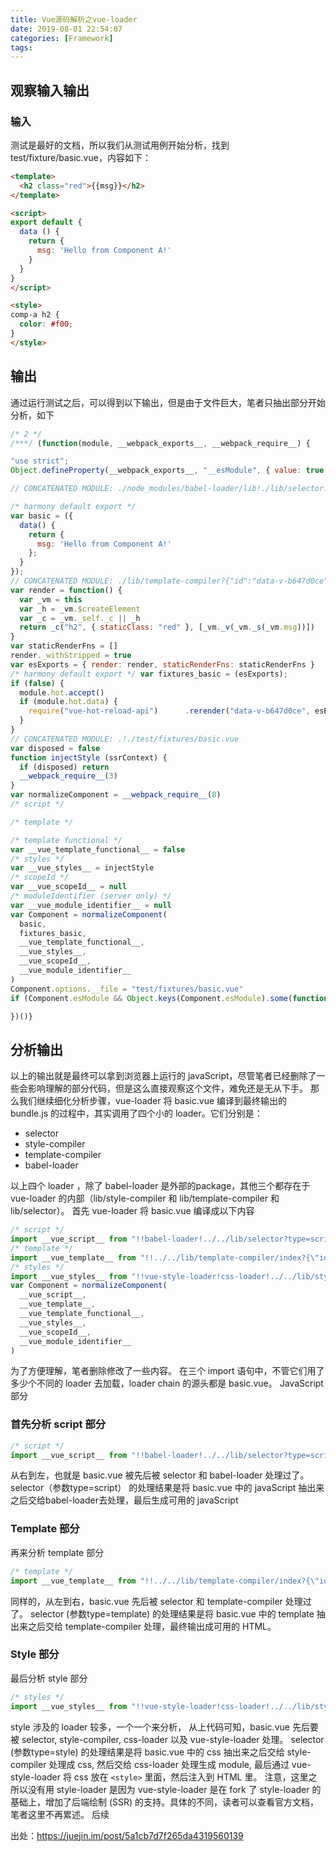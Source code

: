 ```yaml
---
title: Vue源码解析之vue-loader
date: 2019-08-01 22:54:07
categories: [Framework]
tags:
---
```


## 观察输入输出

### 输入

测试是最好的文档，所以我们从测试用例开始分析，找到test/fixture/basic.vue，内容如下：
<!-- more -->

```html
<template>
  <h2 class="red">{{msg}}</h2>
</template>

<script>
export default {
  data () {
    return {
      msg: 'Hello from Component A!'
    }
  }
}
</script>

<style>
comp-a h2 {
  color: #f00;
}
</style>
```

## 输出

通过运行测试之后，可以得到以下输出，但是由于文件巨大，笔者只抽出部分开始分析，如下

```js
/* 2 */
/***/ (function(module, __webpack_exports__, __webpack_require__) {

"use strict";
Object.defineProperty(__webpack_exports__, "__esModule", { value: true });

// CONCATENATED MODULE: ./node_modules/babel-loader/lib!./lib/selector.js?type=script&index=0&bustCache!./test/fixtures/basic.vue

/* harmony default export */ 
var basic = ({
  data() {
    return {
      msg: 'Hello from Component A!'
    };
  }
});
// CONCATENATED MODULE: ./lib/template-compiler?{"id":"data-v-b647d0ce","hasScoped":false,"buble":{"transforms":{}}}!./lib/selector.js?type=template&index=0&bustCache!./test/fixtures/basic.vue
var render = function() {
  var _vm = this
  var _h = _vm.$createElement
  var _c = _vm._self._c || _h
  return _c("h2", { staticClass: "red" }, [_vm._v(_vm._s(_vm.msg))])
}
var staticRenderFns = []
render._withStripped = true
var esExports = { render: render, staticRenderFns: staticRenderFns }
/* harmony default export */ var fixtures_basic = (esExports);
if (false) {
  module.hot.accept()
  if (module.hot.data) {
    require("vue-hot-reload-api")      .rerender("data-v-b647d0ce", esExports)
  }
}
// CONCATENATED MODULE: .!./test/fixtures/basic.vue
var disposed = false
function injectStyle (ssrContext) {
  if (disposed) return
  __webpack_require__(3)
}
var normalizeComponent = __webpack_require__(8)
/* script */

/* template */

/* template functional */
var __vue_template_functional__ = false
/* styles */
var __vue_styles__ = injectStyle
/* scopeId */
var __vue_scopeId__ = null
/* moduleIdentifier (server only) */
var __vue_module_identifier__ = null
var Component = normalizeComponent(
  basic,
  fixtures_basic,
  __vue_template_functional__,
  __vue_styles__,
  __vue_scopeId__,
  __vue_module_identifier__
)
Component.options.__file = "test/fixtures/basic.vue"
if (Component.esModule && Object.keys(Component.esModule).some(function (key) {  return key !== "default" && key.substr(0, 2) !== "__"})) {  console.error("named exports are not supported in *.vue files.")}

})()}
```

## 分析输出

以上的输出就是最终可以拿到浏览器上运行的 javaScript，尽管笔者已经删除了一些会影响理解的部分代码，但是这么直接观察这个文件，难免还是无从下手。
那么我们继续细化分析步骤，vue-loader 将 basic.vue 编译到最终输出的 bundle.js 的过程中，其实调用了四个小的 loader。它们分别是：

- selector
- style-compiler
- template-compiler
- babel-loader

以上四个 loader ，除了 babel-loader 是外部的package，其他三个都存在于 vue-loader 的内部（lib/style-compiler 和 lib/template-compiler 和 lib/selector）。
首先 vue-loader 将 basic.vue 编译成以下内容

```js
/* script */
import __vue_script__ from "!!babel-loader!../../lib/selector?type=script&index=0&bustCache!./basic.vue"
/* template */
import __vue_template__ from "!!../../lib/template-compiler/index?{\"id\":\"data-v-793be54c\",\"hasScoped\":false,\"buble\":{\"transforms\":{}}}!../../lib/selector?type=template&index=0&bustCache!./basic.vue"
/* styles */
import __vue_styles__ from "!!vue-style-loader!css-loader!../../lib/style-compiler/index?{\"vue\":true,\"id\":\"data-v-793be54c\",\"scoped\":false,\"hasInlineConfig\":false}!../../lib/selector?type=styles&index=0&bustCache!./basic.vue"
var Component = normalizeComponent(
  __vue_script__,
  __vue_template__,
  __vue_template_functional__,
  __vue_styles__,
  __vue_scopeId__,
  __vue_module_identifier__
)
```

为了方便理解，笔者删除修改了一些内容。
在三个 import 语句中，不管它们用了多少个不同的 loader 去加载，loader chain 的源头都是 basic.vue。
JavaScript 部分

### 首先分析 script 部分

```js
/* script */
import __vue_script__ from "!!babel-loader!../../lib/selector?type=script&index=0&bustCache!./basic.vue"
```

从右到左，也就是 basic.vue 被先后被 selector 和 babel-loader 处理过了。
selector（参数type=script） 的处理结果是将 basic.vue 中的 javaScript 抽出来之后交给babel-loader去处理，最后生成可用的 javaScript

### Template 部分

再来分析 template 部分

```js
/* template */
import __vue_template__ from "!!../../lib/template-compiler/index?{\"id\":\"data-v-793be54c\",\"hasScoped\":false,\"buble\":{\"transforms\":{}}}!../../lib/selector?type=template&index=0&bustCache!./basic.vue"
```

同样的，从左到右，basic.vue 先后被 selector 和 template-compiler 处理过了。
selector (参数type=template) 的处理结果是将 basic.vue 中的 template 抽出来之后交给 template-compiler 处理，最终输出成可用的 HTML。

### Style 部分

最后分析 style 部分

```js
/* styles */
import __vue_styles__ from "!!vue-style-loader!css-loader!../../lib/style-compiler/index?{\"vue\":true,\"id\":\"data-v-793be54c\",\"scoped\":false,\"hasInlineConfig\":false}!../../lib/selector?type=styles&index=0&bustCache!./basic.vue"
```

style 涉及的 loader 较多，一个一个来分析， 从上代码可知，basic.vue 先后要被 selector, style-compiler, css-loader 以及 vue-style-loader 处理。
selector (参数type=style) 的处理结果是将 basic.vue 中的 css 抽出来之后交给 style-compiler 处理成 css, 然后交给 css-loader 处理生成 module, 最后通过 vue-style-loader 将 css 放在 `<style>` 里面，然后注入到 HTML 里。
注意，这里之所以没有用 style-loader 是因为 vue-style-loader 是在 fork 了 style-loader 的基础上，增加了后端绘制 (SSR) 的支持。具体的不同，读者可以查看官方文档，笔者这里不再累述。
后续

出处：https://juejin.im/post/5a1cb7d7f265da4319560139
